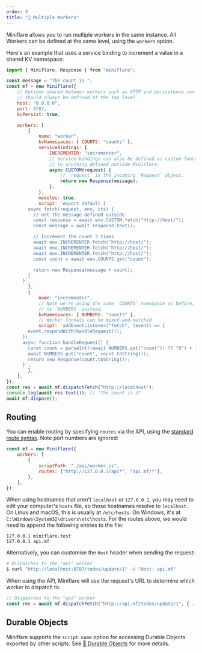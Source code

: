 ```yaml
---
order: 9
title: "🔌 Multiple Workers"
---
```


Miniflare allows you to run multiple workers in the same instance. All Workers can be defined at the same level, using the `workers` option.

Here's an example that uses a service binding to increment a value in a shared KV namespace:

```js
import { Miniflare, Response } from "miniflare";

const message = "The count is ";
const mf = new Miniflare({
	// Options shared between workers such as HTTP and persistence configuration
	// should always be defined at the top level.
	host: "0.0.0.0",
	port: 8787,
	kvPersist: true,

	workers: [
		{
			name: "worker",
			kvNamespaces: { COUNTS: "counts" },
			serviceBindings: {
				INCREMENTER: "incrementer",
				// Service bindings can also be defined as custom functions, with access
				// to anything defined outside Miniflare.
				async CUSTOM(request) {
					// `request` is the incoming `Request` object.
					return new Response(message);
				},
			},
			modules: true,
			script: `export default {
        async fetch(request, env, ctx) {
          // Get the message defined outside
          const response = await env.CUSTOM.fetch("http://host/");
          const message = await response.text();

          // Increment the count 3 times
          await env.INCREMENTER.fetch("http://host/");
          await env.INCREMENTER.fetch("http://host/");
          await env.INCREMENTER.fetch("http://host/");
          const count = await env.COUNTS.get("count");

          return new Response(message + count);
        }
      }`,
		},
		{
			name: "incrementer",
			// Note we're using the same `COUNTS` namespace as before, but binding it
			// to `NUMBERS` instead.
			kvNamespaces: { NUMBERS: "counts" },
			// Worker formats can be mixed-and-matched
			script: `addEventListener("fetch", (event) => {
        event.respondWith(handleRequest());
      })
      async function handleRequest() {
        const count = parseInt((await NUMBERS.get("count")) ?? "0") + 1;
        await NUMBERS.put("count", count.toString());
        return new Response(count.toString());
      }`,
		},
	],
});
const res = await mf.dispatchFetch("http://localhost");
console.log(await res.text()); // "The count is 3"
await mf.dispose();
```

## Routing

You can enable routing by specifying `routes` via the API,
using the
[standard route syntax](https://developers.cloudflare.com/workers/platform/routes#matching-behavior).
Note port numbers are ignored:

```js
const mf = new Miniflare({
	workers: [
		{
			scriptPath: "./api/worker.js",
			routes: ["http://127.0.0.1/api*", "api.mf/*"],
		},
	],
});
```

When using hostnames that aren't `localhost` or `127.0.0.1`, you
may need to edit your computer's `hosts` file, so those hostnames resolve to
`localhost`. On Linux and macOS, this is usually at `/etc/hosts`. On Windows,
it's at `C:\Windows\System32\drivers\etc\hosts`. For the routes above, we would
need to append the following entries to the file:

```
127.0.0.1 miniflare.test
127.0.0.1 api.mf
```

Alternatively, you can customise the `Host` header when sending the request:

```sh
# Dispatches to the "api" worker
$ curl "http://localhost:8787/todos/update/1" -H "Host: api.mf"
```

When using the API, Miniflare will use the request's URL to determine which
worker to dispatch to.

```js
// Dispatches to the "api" worker
const res = await mf.dispatchFetch("http://api.mf/todos/update/1", { ... });
```

## Durable Objects

Miniflare supports the `script_name` option for accessing Durable Objects
exported by other scripts. See
[📌 Durable Objects](/storage/durable-objects#using-a-class-exported-by-another-script)
for more details.
